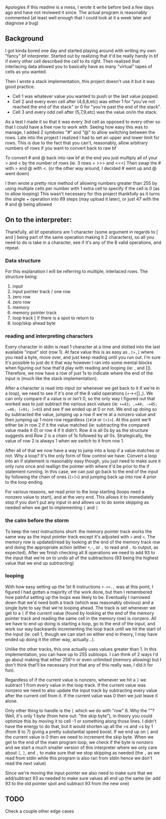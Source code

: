 Apologies if this readme is a mess, I wrote it write before bed a few days ago and have not reviewed it since.
The actual program is reasonably commented (at least well enough that I could look at it a week later and diagnose a bug)

## Background

I got kinda bored one day and started playing around with writing my own "fancy" bf interpreter.
Started out by realizing that it'd be really handy in bf if every other cell described the cell to its right.
Then realized that interlacing data allowed you to basically have as many "virtual" tapes of cells as you wanted.

Then I wrote a stack implementation, this project doesn't use it but it was good practice.
- Cell 1 was whatever value you wanted to push or the last value popped.
- Cell 2 and every even cell after (4,6,8,etc) was either 1 for "you've not reached the end of the stack" or 0 for "you're past the end of the stack".
- Cell 3 and every odd cell after (5,7,9,etc) was the value on/in the stack.

As a test I made it so that it was every 3rd cell as opposed to every other so that I could have a free row to work with.
Seeing how easy this was to manage, I added 2 symboles "#" and "@" to allow switching between the rows.
Late into the project I realized I had to set an upper and lower limit for rows.
This is due to the fact that you can't, reasonably, allow arbitrary numbers of rows if you want to convert back to raw bf

To convert # and @ back into raw bf at the end you just multiply all of your > and < by the number of rows (ie: 3 rows = >>> and <<<)
Then swap the # with > and @ with <. (or the other way around, I decided # went up and @ went down)

I then wrote a pretty nice method of allowing numbers greater than 255 by using multiple cells per number with 1 extra cell to specify if the cell is 0 (as to allow looping)
This wasn't necessary for this project thankfully as it turns the single + operation into 69 steps (may upload it later), or just 47 with the # and @ being allowed

## On to the interpreter:
Thankfully, all bf operations are 1 character (some argument in regards to [ and ] being part of the same operation making it 2 characters),
so all you need to do is take in a character, see if it's any of the 8 valid operations, and repeat.

### Data structure

For this explanation I will be referring to multiple, interlaced rows. The structure being:
1. input
2. input pointer track / one row
3. zero row
4. zero row
5. memory
6. memory pointer track
7. loop track        [ if there is a spot to return to
8. loop/skip ahead byte

### reading and interpreting characters

Every character in stdin is read 1 character at a time and slotted into the last available "input" slot (row 1). At face value this is as easy as `,[>,]` where you read a byte, move over, and just keep reading until you run out. I'm sure it's possible to just do it that way however I ran into some mental blocks when figuring out how that'd play with reading and looping (ie: , and []).
Therefore, we now have a row of just 1s to indicate where the end of the input is (much like the stack implementation).

After a character is read into input (or whenever we get back to it if we're in a loop), we need to see if it's one of the 8 valid operations (+-><[].,).
We can only compare if a value is or isn't 0, so the only way I figured out that worked was to just subtract the various ascii values (ie: `+=43; ,=44; -=45; .=46; [=91; ]=93`)
and see if we ended up at 0 or not. We end up doing so by subtracted the value, jumping up a row if we're at a nonzero value and then jumping up 1 more row regardless (`[#]#` or `[>]>`).
At this point we'll either be in row 2 if it the value matched (ie: subtracting the compared value made it 0) or row 4 if it didn't. Row 4 is all 0s by as the structure suggests and Row 2 is a chain of 1s followed by all 0s. Strategically, the value of row 2 is always 1 when we switch to it from row 1.

After all of that we now have a way to jump into a loop if a value matches or not. Why a loop? It's the only form of flow control we have. Convert a loop into an if statement is reasonably easy though, you just need to make sure it only runs once and reallign the pointer with where it'd be prior to the if statement running. In this case, we can just go back to the end of the input by following the chain of ones (`[>]<`) and jumping back up into row 4 prior to the loop ending.

For various reasons, we read prior to the loop starting (loops need a nonzero value to start), and at the very end. This allows it to immediately stop if you don't put any input in and allows us to do some skipping as needed when we get to implementing `[` and `]`

### the calm before the storm

To keep the next instructions short: the memory pointer track works the same way as the input pointer track except it's adjusted with `>` and `<`. The memory row is updated/read by looking at the end of the memory track row and doing the appropriate action (either `+`,`-`, or `,` to read and `.` to output, as expected). After we finish checking all 8 operations we need to add 93 to the input that we're on to undo all of the subtractions (93 being the highest value that we end up subtracting)

### looping

With how easy setting up the 1st 6 instructions `+-><.,` was at this point, I figured I had gotten a majority of the work done, but then I remembered how painful setting up the loops was likely to be.
Eventually I narrowed down that we'd need both a track (which was reasonably obvious) and a single byte to say that we're looping ahead. The track is set whenever we get to a `[` if the current value (found by looking at the end of the memory pointer track and reading the same cell in the memory row) is nonzero. All we have to end up doing is starting a loop, go to the end of the input, and work our way backwards incrementing the loop track until we hit the start of the input (ie: cell 1, though we can start on either end in theory, I may have ended up doing it the other way, actually...).

Unlike the other tracks, this one actually uses values greater than 1. In this implementation, you can have up to 255 subloops. I can think of 2 ways I'd go about making that either 256^n or even unlimited (memory allowing) but I don't think that'll be necessary (not that any of this really was, I did it for fun).

Regardless of if the current value is nonzero, whenever we hit a `]` we subtract 1 from every value in the loop track. If the current value was nonzero we need to also update the input track by subtracting every value after the current cell from it. If the current value was 0 then we just leave it alone.

Only other thing to handle is the `[` which we do with "row" 8. Why the ""? Well, it's only 1 byte (from here out: "the skip byte"), in theory you could optimize this by moving it to cell -1 or something along those lines. I didn't have the energy to do that, but it would shorten up all the >s and <s by 1 (from 8 to 7) giving a pretty substantial speed boost. If we end up on `[` and the current value is 0 then we need to increment the skip byte. When we get to the end of the main program loop, we check if the byte is nonzero and we start a much smaller version of this interpreter where we only care about `[`, `]`, and `,` to make sure that we stop skipping as needed (the `,` as we read from stdin while this program is also ran from stdin hence we don't read the next value)

Since we're moving the input pointer we also need to make sure that we add/subtract 93 as needed to make sure values all end up the same (ie: add 93 to the old pointer spot and subtract 93 from the new one)

## TODO

Check a couple other edge cases
